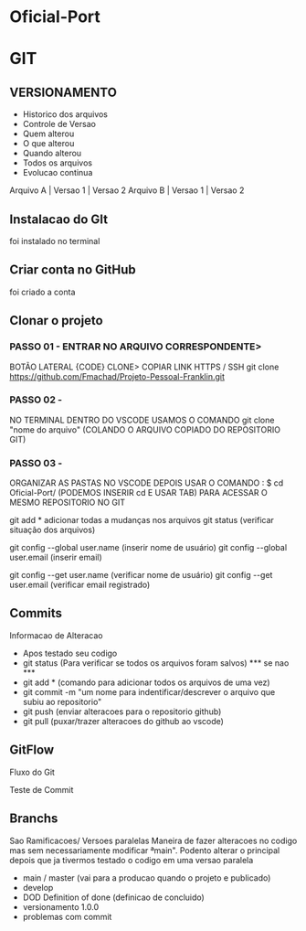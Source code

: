# Oficial-Port

# GIT 
## VERSIONAMENTO
- Historico dos arquivos
- Controle de Versao
- Quem alterou
- O que alterou
- Quando alterou
- Todos os arquivos
- Evolucao continua


Arquivo A | Versao 1 | Versao 2
Arquivo B | Versao 1 | Versao 2

## Instalacao do GIt
foi instalado no terminal

## Criar conta no GitHub
foi criado a conta

## Clonar o projeto
### PASSO 01 - ENTRAR NO ARQUIVO CORRESPONDENTE>
BOTÃO LATERAL {CODE} CLONE>
COPIAR LINK HTTPS / SSH
git clone https://github.com/Fmachad/Projeto-Pessoal-Franklin.git

### PASSO 02 - 
NO TERMINAL DENTRO DO VSCODE USAMOS O COMANDO git clone "nome do arquivo" (COLANDO O ARQUIVO COPIADO DO REPOSITORIO GIT)

### PASSO 03 - 
ORGANIZAR AS PASTAS NO VSCODE DEPOIS USAR O COMANDO :
$ cd Oficial-Port/
(PODEMOS INSERIR cd  E USAR TAB) PARA ACESSAR O MESMO REPOSITORIO NO GIT

git add * adicionar todas a mudanças nos arquivos
git status (verificar situação dos arquivos)

git  config --global user.name (inserir nome de usuário)
git  config --global user.email (inserir email)

git  config --get user.name (verificar nome de usuário)
git config --get user.email (verificar email registrado)






## Commits
Informacao de Alteracao
- Apos testado seu codigo
- git status (Para verificar se todos os arquivos foram salvos) *** se nao ***
- git add * (comando para adicionar todos os arquivos de uma vez)
- git commit -m "um nome para indentificar/descrever o arquivo que subiu ao repositorio"
- git push (enviar alteracoes para o repositorio github)
- git pull (puxar/trazer alteracoes do github ao vscode)

## GitFlow
Fluxo do Git

Teste de Commit
## Branchs
 Sao Ramificacoes/ Versoes paralelas
 Maneira de fazer alteracoes no codigo mas sem necessariamente modificar  ªmain". Podento alterar o principal depois que ja tivermos testado o codigo em uma versao paralela

 - main / master (vai para a producao quando o projeto e publicado)
 - develop
 - DOD Definition of done (definicao de concluido)
 - versionamento 1.0.0
 - problemas com commit

